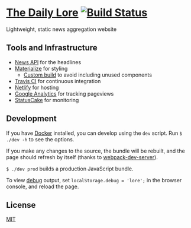 # [The Daily Lore](https://www.dailylore.com/) [![Build Status](https://travis-ci.org/dguo/dailylore.svg?branch=master)](https://travis-ci.org/dguo/dailylore)

Lightweight, static news aggregation website

## Tools and Infrastructure
* [News API](https://newsapi.org) for the headlines
* [Materialize](http://materializecss.com) for styling
    * [Custom build](https://github.com/dguo/dailylore/blob/master/styles.scss)
      to avoid including unused components
* [Travis CI](https://travis-ci.org/) for continuous integration
* [Netlify](https://www.netlify.com/) for hosting
* [Google Analytics](https://www.google.com/analytics/) for tracking pageviews
* [StatusCake](https://www.statuscake.com/) for monitoring

## Development
If you have [Docker](https://docs.docker.com/) installed, you can develop using
the `dev` script. Run `$ ./dev -h` to see the options.

If you make any changes to the source, the bundle will be rebuilt, and the page
should refresh by itself (thanks to
[webpack-dev-server](https://webpack.github.io/docs/webpack-dev-server.html)).

`$ ./dev prod` builds a production JavaScript bundle.

To view [debug](https://github.com/visionmedia/debug#browser-support) output,
set `localStorage.debug = 'lore';` in the browser console, and reload the page.

## License
[MIT](https://github.com/dguo/dailylore/blob/master/LICENSE)
